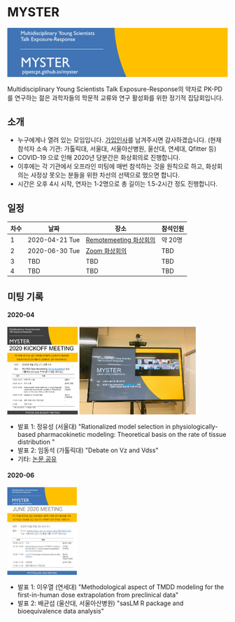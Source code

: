 # MYSTER

![](./assets/header.png)

Multidisciplinary Young Scientists Talk Exposure-Response의 약자로 PK-PD를 연구하는 젊은 과학자들의 학문적 교류와 연구 활성화를 위한 정기적 집담회입니다. 


## 소개

- 누구에게나 열려 있는 모임입니다. [가입인사](https://github.com/pipetcpt/myster/issues/1)를 남겨주시면 감사하겠습니다. (현재 참석자 소속 기관: 가톨릭대, 서울대, 서울아산병원, 울산대, 연세대, Qfitter 등)
- COVID-19 으로 인해 2020년 당분간은 화상회의로 진행합니다.
- 이후에는 각 기관에서 오프라인 미팅에 매번 참석하는 것을 원칙으로 하고, 화상회의는 사정상 못오는 분들을 위한 차선의 선택으로 했으면 합니다. 
- 시간은 오후 4시 시작, 연자는 1-2명으로 총 길이는 1.5-2시간 정도 진행합니다.

## 일정

|차수|날짜|장소|참석인원|
|---|---|---|---|
|1|2020-04-21 Tue|[Remotemeeting 화상회의](https://www.remotemeeting.com/reservation/share/2c908ad6715f883301719a6bdb2a6689) |약 20명| 
|2|2020-06-30 Tue|[Zoom 화상회의](https://snu-ac-kr.zoom.us/j/3614071447)|TBD|
|3|TBD|TBD|TBD|
|4|TBD|TBD|TBD|

## 미팅 기록

#### 2020-04

[<img src="./assets/myster-poster-2020-04.png" height="200"/>](./assets/myster-poster-2020-04.png)
[<img src="./assets/myster-photo-2020-04.jpg" height="200"/>](./assets/myster-photo-2020-04.jpg)

- 발표 1: 정유성 (서울대) "Rationalized model selection in physiologically-based pharmacokinetic modeling: Theoretical basis on the rate of tissue distribution	"
- 발표 2: 임동석 (가톨릭대) "Debate on Vz and Vdss"
- 기타: [논문 공유](https://github.com/pipetcpt/myster/issues/2)

#### 2020-06 

[<img src="./assets/myster-poster-2020-06.png" height="200"/>](./assets/myster-poster-2020-06.png)

- 발표 1: 이우열 (연세대) "Methodological aspect of TMDD modeling for the first-in-human dose extrapolation from preclinical data"
- 발표 2: 배균섭 (울산대, 서울아산병원) "sasLM R package and bioequivalence data analysis"
